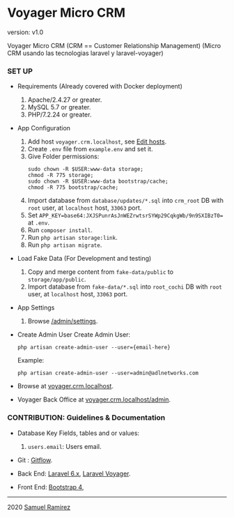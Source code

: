 # Voyager Micro CRM
 
version: v1.0
 
Voyager Micro CRM (CRM == Customer Relationship Management) (Micro CRM usando las tecnologias laravel y laravel-voyager)
 
 
### SET UP
* Requirements (Already covered with Docker deployment)
	1. Apache/2.4.27 or greater.
	2. MySQL 5.7 or greater.
	3. PHP/7.2.24 or greater.
  
* App Configuration
    1. Add host `voyager.crm.localhost`,
        	see [Edit hosts](https://dinahosting.com/ayuda/como-modificar-el-fichero-hosts).        	
    2. Create `.env` file from `example.env` and set it.
	4. Give Folder permissions:	
	    ```
	    sudo chown -R $USER:www-data storage;
        chmod -R 775 storage;
        sudo chown -R $USER:www-data bootstrap/cache;
        chmod -R 775 bootstrap/cache;
	    ```
	7. Import database from `database/updates/*.sql` into `crm_root` DB
        with `root` user, at `localhost` host, `33063` port.
    8. Set `APP_KEY=base64:JXJSPunrAsJnWEZrwtsrSYWp29CqkgWb/9n9SXIBzT0=` at `.env`.     	
	9. Run `composer install`.
	10. Run `php artisan storage:link`. 
	11. Run `php artisan migrate`. 	
 
* Load Fake Data (For Development and testing)
    1. Copy and merge content from `fake-data/public` to `storage/app/public`.
    2. Import database from `fake-data/*.sql` into `root_cochi` DB
            with `root` user, at `localhost` host, `33063` port.

* App Settings 
    1. Browse [/admin/settings](http://voyager.crm.localhost/admin/settings).
* Create Admin User	
    Create Admin User:
    
    ```
    php artisan create-admin-user --user={email-here}
    ```
    
    Example:
    ```
    php artisan create-admin-user --user=admin@adlnetworks.com	
    ```
* Browse at [voyager.crm.localhost](http://voyager.crm.localhost).
 
* Voyager Back Office at [voyager.crm.localhost/admin](http://voyager.crm.localhost/admin).
 
### CONTRIBUTION: Guidelines & Documentation
 
* Database Key Fields, tables and or values:
 
	1. `users.email`: Users email.
 
* Git :
    [Gitflow](http://nvie.com/posts/a-successful-git-branching-model).
* Back End:
    [Laravel 6.x](https://laravel.com/docs/6.x),
    [Laravel Voyager](https://docs.laravelvoyager.com).
* Front End:
    [Bootstrap 4](https://getbootstrap.com/docs/4.0/getting-started/introduction),
 
***
 
2020 [Samuel Ramirez](https://github.com/Samvel24/)